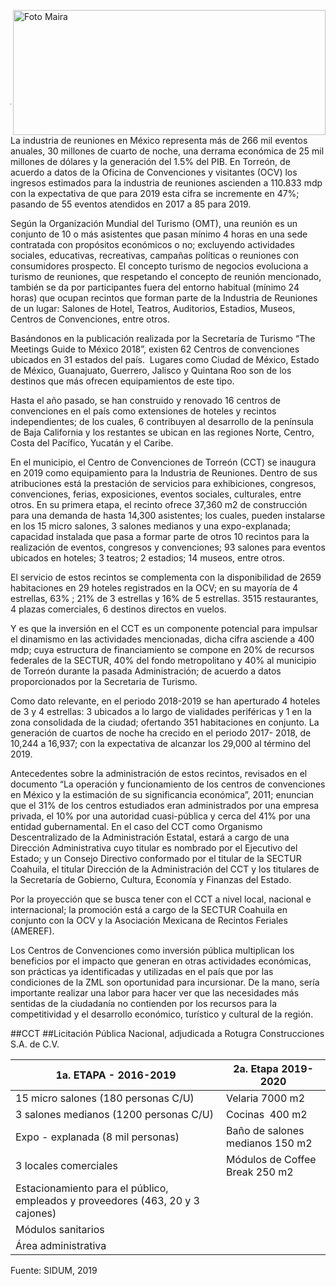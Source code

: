 <p>
   <a title="ir a Otras Publicaciones" href="http://www.trcimplan.gob.mx/autores/frida-valeria-garcia-gutierrez.html"><img class="img-responsive contenido-imagen" src="../imagenes/128/lic-frida-valeria-garcia-gutierrez-top2.png" align="right" alt="Foto Maira" width="500" height="200"></a>

</p>
</br></br></br></br></br></br></br></br>


---

La industria de reuniones en México representa más de 266 mil eventos anuales, 30 millones de cuarto de noche, una derrama económica de 25 mil millones de dólares y la generación del 1.5% del PIB. En Torreón, de acuerdo a datos de la Oficina de Convenciones y visitantes (OCV) los ingresos estimados para la industria de reuniones ascienden a 110.833 mdp con la expectativa de que para 2019 esta cifra se incremente en 47%; pasando de 55 eventos atendidos en 2017 a 85 para 2019.

Según la Organización Mundial del Turismo (OMT), una reunión es un conjunto de 10 o más asistentes que pasan mínimo 4 horas en una sede contratada con propósitos económicos o no; excluyendo actividades sociales, educativas, recreativas, campañas políticas o reuniones con consumidores prospecto. El concepto turismo de negocios evoluciona a turismo de reuniones, que respetando el concepto de reunión mencionado, también se da por participantes fuera del entorno habitual (mínimo 24 horas) que ocupan recintos que forman parte de la Industria de Reuniones de un lugar: Salones de Hotel, Teatros, Auditorios, Estadios, Museos, Centros de Convenciones, entre otros.

Basándonos en la publicación realizada por la Secretaría de Turismo “The Meetings Guide to México 2018”, existen 62 Centros de convenciones ubicados en 31 estados del país.  Lugares como Ciudad de México, Estado de México, Guanajuato, Guerrero, Jalisco y Quintana Roo son de los destinos que más ofrecen equipamientos de este tipo.

Hasta el año pasado, se han construido y renovado 16 centros de convenciones en el país como extensiones de hoteles y recintos independientes; de los cuales, 6 contribuyen al desarrollo de la península de Baja California y los restantes se ubican en las regiones Norte, Centro, Costa del Pacífico, Yucatán y el Caribe.

En el municipio, el Centro de Convenciones de Torreón (CCT) se inaugura en 2019 como equipamiento para la Industria de Reuniones. Dentro de sus atribuciones está  la prestación de servicios para exhibiciones, congresos, convenciones, ferias, exposiciones, eventos sociales, culturales, entre otros. En su primera etapa, el recinto ofrece 37,360 m2 de construcción para una demanda de hasta 14,300 asistentes; los cuales, pueden instalarse en los 15 micro salones, 3 salones medianos y una expo-explanada; capacidad instalada que pasa a formar parte de otros 10 recintos para la realización de eventos, congresos y convenciones; 93 salones para eventos ubicados en hoteles; 3 teatros; 2 estadios; 14 museos, entre otros.

El servicio de estos recintos se complementa con la disponibilidad de 2659 habitaciones en 29 hoteles registrados en la OCV; en su mayoría de 4 estrellas, 63% ; 21% de 3 estrellas y 16% de 5 estrellas. 3515 restaurantes,  4 plazas comerciales, 6 destinos directos en vuelos.

Y es que la inversión en el CCT es un componente potencial para impulsar el dinamismo en las actividades mencionadas, dicha cifra asciende a 400 mdp; cuya estructura de financiamiento se compone en 20% de recursos federales de la SECTUR, 40% del fondo metropolitano y 40% al municipio de Torreón durante la pasada Administración; de acuerdo a datos proporcionados por la Secretaria de Turismo.

Como dato relevante, en el periodo 2018-2019 se han aperturado 4 hoteles de 3 y 4 estrellas: 3 ubicados a lo largo de vialidades periféricas y 1 en la zona consolidada de la ciudad; ofertando 351 habitaciones en conjunto. La generación de cuartos de noche ha crecido en el periodo 2017- 2018, de 10,244 a 16,937; con la expectativa de alcanzar los 29,000 al término del 2019.

Antecedentes sobre la administración de estos recintos, revisados en el documento “La operación y funcionamiento de los centros de convenciones en México y la estimación de su significancia económica”, 2011; enuncian que el 31% de los centros estudiados eran administrados por una empresa privada, el 10% por una autoridad cuasi-pública y cerca del 41% por una entidad gubernamental. En el caso del CCT como Organismo Descentralizado de la Administración Estatal, estará a cargo de una Dirección Administrativa cuyo titular es nombrado por el Ejecutivo del Estado; y un Consejo Directivo conformado por el titular de la SECTUR Coahuila, el titular Dirección de la Administración del CCT y los titulares de la Secretaría de Gobierno, Cultura, Economía y Finanzas del Estado.

Por la proyección que se busca tener con el CCT a nivel local, nacional e internacional; la promoción está a cargo de la SECTUR Coahuila en conjunto con la OCV y la Asociación Mexicana de Recintos Feriales (AMEREF).

Los Centros de Convenciones como inversión pública multiplican los beneficios por el impacto que generan en otras actividades económicas, son prácticas ya identificadas y utilizadas en el país que por las condiciones de la ZML son oportunidad para incursionar. De la mano, sería importante realizar una labor para hacer ver que las necesidades más sentidas de la ciudadanía no contienden por los recursos para la competitividad y el desarrollo económico, turístico y cultural de la región.

##CCT
##Licitación Pública Nacional, adjudicada a Rotugra Construcciones S.A. de C.V.

1a. ETAPA - 2016-2019                                                          |        2a. Etapa 2019- 2020    |
-------------------------------------------------------------------------------|--------------------------------|
15 micro salones (180 personas C/U)                                            | Velaria 7000 m2                |
3 salones medianos (1200 personas C/U)                                         | Cocinas  400 m2                |
Expo - explanada (8 mil personas)                                              | Baño de salones medianos 150 m2|
3 locales comerciales                                                          | Módulos de Coffee Break 250 m2 |
Estacionamiento para el público, empleados y proveedores (463, 20 y 3 cajones) |                                |
Módulos sanitarios                                                             |                                |
Área administrativa                                                            |                                |

Fuente: SIDUM, 2019
